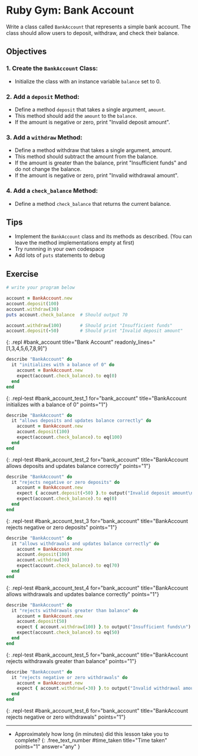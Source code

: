 # Ruby Gym: Bank Account
Write a class called `BankAccount` that represents a simple bank account. The class should allow users to deposit, withdraw, and check their balance.

## Objectives

### 1. Create the `BankAccount` Class:
- Initialize the class with an instance variable `balance` set to 0.

### 2. Add a `deposit` Method:
- Define a method `deposit` that takes a single argument, `amount`.
- This method should add the `amount` to the `balance`.
- If the amount is negative or zero, print "Invalid deposit amount".

### 3. Add a `withdraw` Method:
- Define a method withdraw that takes a single argument, amount.
- This method should subtract the amount from the balance.
- If the amount is greater than the balance, print "Insufficient funds" and do not change the balance.
- If the amount is negative or zero, print "Invalid withdrawal amount".

### 4. Add a `check_balance` Method:
- Define a method `check_balance` that returns the current balance.

## Tips
- Implement the `BankAccount` class and its methods as described. (You can leave the method implementations empty at first)
- Try runnning in your own codespace
- Add lots of `puts` statements to debug

<!--## Solution
```ruby
class BankAccount
  def initialize
    @balance = 0
  end

  def deposit(amount)
    if amount > 0
      @balance += amount
    else
      puts "Invalid deposit amount"
    end
  end

  def withdraw(amount)
    if amount > 0
      if amount <= @balance
        @balance -= amount
      else
        puts "Insufficient funds"
      end
    else
      puts "Invalid withdrawal amount"
    end
  end

  def check_balance
    @balance
  end
end
```-->

## Exercise

```ruby
# write your program below

account = BankAccount.new
account.deposit(100)
account.withdraw(30)
puts account.check_balance  # Should output 70

account.withdraw(100)       # Should print "Insufficient funds"
account.deposit(-50)        # Should print "Invalid deposit amount"
```
{: .repl #bank_account title="Bank Account" readonly_lines="[1,3,4,5,6,7,8,9]"}

```ruby
describe "BankAccount" do
  it "initializes with a balance of 0" do
    account = BankAccount.new
    expect(account.check_balance).to eq(0)
  end
end
```
{: .repl-test #bank_account_test_1 for="bank_account" title="BankAccount initializes with a balance of 0" points="1"}

```ruby
describe "BankAccount" do
  it "allows deposits and updates balance correctly" do
    account = BankAccount.new
    account.deposit(100)
    expect(account.check_balance).to eq(100)
  end
end
```
{: .repl-test #bank_account_test_2 for="bank_account" title="BankAccount allows deposits and updates balance correctly" points="1"}

```ruby
describe "BankAccount" do
  it "rejects negative or zero deposits" do
    account = BankAccount.new
    expect { account.deposit(-50) }.to output("Invalid deposit amount\n").to_stdout
    expect(account.check_balance).to eq(0)
  end
end
```
{: .repl-test #bank_account_test_3 for="bank_account" title="BankAccount rejects negative or zero deposits" points="1"}

```ruby
describe "BankAccount" do
  it "allows withdrawals and updates balance correctly" do
    account = BankAccount.new
    account.deposit(100)
    account.withdraw(30)
    expect(account.check_balance).to eq(70)
  end
end
```
{: .repl-test #bank_account_test_4 for="bank_account" title="BankAccount allows withdrawals and updates balance correctly" points="1"}

```ruby
describe "BankAccount" do
  it "rejects withdrawals greater than balance" do
    account = BankAccount.new
    account.deposit(50)
    expect { account.withdraw(100) }.to output("Insufficient funds\n").to_stdout
    expect(account.check_balance).to eq(50)
  end
end
```
{: .repl-test #bank_account_test_5 for="bank_account" title="BankAccount rejects withdrawals greater than balance" points="1"}

```ruby
describe "BankAccount" do
  it "rejects negative or zero withdrawals" do
    account = BankAccount.new
    expect { account.withdraw(-30) }.to output("Invalid withdrawal amount\n").to_stdout
  end
end
```
{: .repl-test #bank_account_test_6 for="bank_account" title="BankAccount rejects negative or zero withdrawals" points="1"}

---

- Approximately how long (in minutes) did this lesson take you to complete?
{: .free_text_number #time_taken title="Time taken" points="1" answer="any" }
